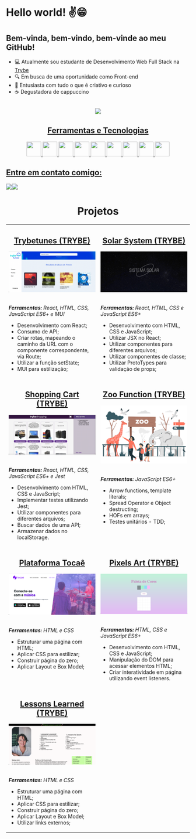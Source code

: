 # Hello world! :v::grin:

## Bem-vinda, bem-vindo, bem-vinde ao meu GitHub!

- 💻 Atualmente sou estudante de Desenvolvimento Web Full Stack na [Trybe](https://www.betrybe.com/)
- 🔍 Em busca de uma oportunidade como Front-end
- 🌱 Entusiasta com tudo o que é criativo e curioso
- ☕️ Degustadora de cappuccino

<br>
<div align="center"><a href="https://github.com/viviannemelo"><img height="160em" src="https://github-readme-stats.vercel.app/api/top-langs/?username=viviannemelo&layout=compact&langs_count=7&theme=dracula"/></div>

 <h2 align="center">Ferramentas e Tecnologias</h2>
<div align="center">
<img src="https://cdn.jsdelivr.net/gh/devicons/devicon/icons/html5/html5-original.svg" width="40" height="40"/> <img src="https://cdn.jsdelivr.net/gh/devicons/devicon/icons/css3/css3-original.svg" width="40" height="40"/> <img src="https://cdn.jsdelivr.net/gh/devicons/devicon/icons/javascript/javascript-original.svg" width="40" height="40"/> <img src="https://cdn.jsdelivr.net/gh/devicons/devicon/icons/react/react-original-wordmark.svg" width="40" height="40"/> <img src="https://cdn.jsdelivr.net/gh/devicons/devicon/icons/nodejs/nodejs-original.svg" width="40" height="40"/> <img src="https://cdn.jsdelivr.net/gh/devicons/devicon/icons/bootstrap/bootstrap-original.svg" width="40" height="40"/> <img src="https://cdn.jsdelivr.net/gh/devicons/devicon/icons/jest/jest-plain.svg" width="40" height="40"/> <img src="https://cdn.jsdelivr.net/gh/devicons/devicon/icons/figma/figma-original.svg" width="40" height="40"/> <img src="https://cdn.jsdelivr.net/gh/devicons/devicon/icons/photoshop/photoshop-plain.svg" width="40" height="40"/>
  </div>


<!-- <div align="center">
  
![Snake animation](https://github.com/viviannemelo/viviannemelo/blob/output/github-contribution-grid-snake.svg)
 
  </div>
 -->

## Entre em contato comigo:
<div> <a href = "mailto:viviannemmelo@gmail.com"><img src="https://img.shields.io/badge/Gmail-D14836?style=for-the-badge&logo=gmail&logoColor=white" target="_blank"></a><a href="https://www.linkedin.com/in/viviannemelo" target="_blank"><img src="https://img.shields.io/badge/-LinkedIn-%230077B5?style=for-the-badge&logo=linkedin&logoColor=white" target="_blank"></a> </div>
  
  
<h1 align="center">Projetos</h1>
<table align="center">
  <tr>
    <td valign="top" width="50%">
      <h2 align="center"><a href="https://github.com/viviannemelo/project-trybetunes-trybe">Trybetunes (TRYBE)</a></h2>
      <a href="https://github.com/viviannemelo/project-trybetunes-trybe"><img width="100%" src="trybetunes.png" alt="Project-preview" /></a>
      <br>
      <br>
      <p><em><strong>Ferramentas:</strong> React, HTML, CSS, JavaScript ES6+ e MUI</em></p>
      <ul>
        <li>Desenvolvimento com React;</li>
        <li>Consumo de API;</li>
        <li>Criar rotas, mapeando o caminho da URL com o componente correspondente, via Route;</li>
        <li>Utilizar a função setState;</li>
        <li>MUI para estilização;</li>
      </ul>
    </td>
     <td valign="top" width="50%">
      <h2 align="center"><a href="https://github.com/viviannemelo/project-solar-system-trybe">Solar System (TRYBE)</a></h2>
      <a href="https://github.com/viviannemelo/project-solar-system-trybe"><img width="100%" src="solar-system.png" alt="Project-preview" /></a>
      <br>
      <br>
      <p><em><strong>Ferramentas:</strong> React, HTML, CSS e JavaScript ES6+</em></p>
      <ul>
        <li>Desenvolvimento com HTML, CSS e JavaScript;</li>
        <li>Utilizar JSX no React;</li>
        <li>Utilizar componentes para diferentes arquivos;</li>
        <li>Utilizar componentes de classe;</li>
        <li>Utilizar ProtoTypes para validação de props;</li>
      </ul>
    </td>
  </tr>
  <tr>
    <td valign="top" width="50%">
      <h2 align="center"><a href="https://github.com/viviannemelo/project-shopping-cart-trybe">Shopping Cart (TRYBE)</a></h2>
      <a href="https://github.com/viviannemelo/project-shopping-cart-trybe"><img width="100%" src="shopping-card.png" alt="Project-preview" /></a>
      <br>
      <br>
      <p><em><strong>Ferramentas:</strong> React, HTML, CSS, JavaScript ES6+ e Jest</em></p>
      <ul>
        <li>Desenvolvimento com HTML, CSS e JavaScript;</li>
        <li>Implementar testes utilizando Jest;</li>
        <li>Utilizar componentes para diferentes arquivos;</li>
        <li>Buscar dados de uma API;</li>
        <li>Armazenar dados no localStorage.</li>
      </ul>
    </td>
<td valign="top" width="50%">
     <h2 align="center"><a href="https://github.com/viviannemelo/project-trybe-zoo-function">Zoo Function (TRYBE)</a></h2>
     <a href="https://github.com/viviannemelo/project-trybe-zoo-function"><img width="100%" src="zoo-function.jpg" alt="illustrator-image" /></a>
     <br>
     <br>
     <p><em><strong>Ferramentas: </strong>JavaScript ES6+</em></p>
     <ul>
       <li>Arrow functions, template literals;</li>
       <li>Spread Operator e Object destructing;</li>
       <li>HOFs em arrays;</li>
       <li>Testes unitários - TDD;</li>
     </ul>
    </td>
  </tr>
  <tr>
<td valign="top" width="50%">
     <h2 align="center"><a href="https://github.com/viviannemelo/plataforma-tocae">Plataforma Tocaê</a></h2>
     <a href="https://github.com/viviannemelo/plataforma-tocae"><img width="100%" src="tocae.png" alt="Project-preview" /></a>
     <br>
     <br>
     <p><em><strong>Ferramentas: </strong>HTML e CSS</em></p>
     <ul>
       <li>Estruturar uma página com HTML;</li>
       <li>Aplicar CSS para estilizar;</li>
       <li>Construir página do zero;</li>
       <li>Aplicar Layout e Box Model;</li>
     </ul>
    </td>
      <td valign="top" width="50%">
      <h2 align="center"><a href="https://github.com/viviannemelo/project-pixels-art-trybe">Pixels Art (TRYBE)</a></h2>
      <a href="https://github.com/viviannemelo/project-pixels-art-trybe"><img width="100%" src="pixels-art.png" alt="Project-preview" /></a>
      <br>
      <br>
      <p><em><strong>Ferramentas:</strong> HTML, CSS e JavaScript ES6+</em></p>
      <ul>
        <li>Desenvolvimento com HTML, CSS e JavaScript;</li>
        <li>Manipulação do DOM para acessar elementos HTML;</li>
        <li>Criar interatividade em página utilizando event listeners.</li>
      </ul>
     </td>
  </tr>
  <tr>
    </td>
  <td valign="top" width="50%">
  <h2 align="center"><a href="https://github.com/viviannemelo/project-lessons-learned-trybe">Lessons Learned (TRYBE)</a></h2>
  <a href="https://github.com/viviannemelo/project-lessons-learned-trybe"><img width="100%" src="lessons-learned.png" alt="Project-preview" /></a>
  <br>
  <br>
  <p><em><strong>Ferramentas:</strong> HTML e CSS</em></p>
  <ul>
    <li>Estruturar uma página com HTML;</li>
    <li>Aplicar CSS para estilizar;</li>
    <li>Construir página do zero;</li>
    <li>Aplicar Layout e Box Model;</li>
    <li>Utilizar links externos;</li>
  </ul>
    </td>
  </tr>
</table>
